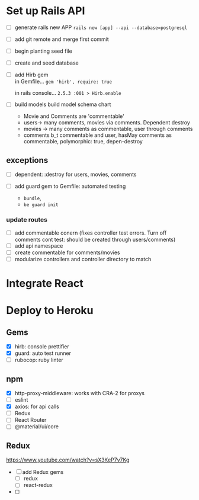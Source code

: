 # Set up Rails API
- [ ] generate rails new APP 
  `rails new [app] --api --database=postgresql`
- [ ] add git remote and merge first commit
- [ ] begin planting seed file
- [ ] create and seed database
- [ ] add Hirb gem  
  in Gemfile...
  `gem 'hirb', require: true`

  in rails console...
  `2.5.3 :001 > Hirb.enable`

- [ ] build models
  build model schema chart
    - Movie and Comments are 'commentable'
    - users-> many comments, movies via comments.  Dependent destroy
    - movies -> many comments as commentable, user through comments
    - comments b_t commentable and user, hasMay comments as commentable, polymorphic: true, depen-destroy

## exceptions
- [ ] dependent: :destroy for users, movies, comments

- [ ] add guard gem to Gemfile: automated testing
  - `bundle`, 
  - `be guard init`

### update routes
- [ ] add commentable conern (fixes controller test errors. Turn off comments cont test: should be created through users/comments)
- [ ] add api namespace
- [ ] create commentable for comments/movies
- [ ] modularize controllers and controller directory to match

# Integrate React


# Deploy to Heroku


## Gems
- [x] hirb:  console prettifier
- [x] guard:  auto test runner
- [ ] rubocop: ruby linter

## npm
- [x] http-proxy-middleware: works with CRA-2 for proxys
- [ ] eslint
- [x] axios: for api calls
- [ ] Redux
- [ ] React Router
- [ ] @material/ui/core

## Redux
https://www.youtube.com/watch?v=sX3KeP7v7Kg
- [ ] add Redux gems
    - [ ] redux
    - [ ] react-redux
- [ ] 